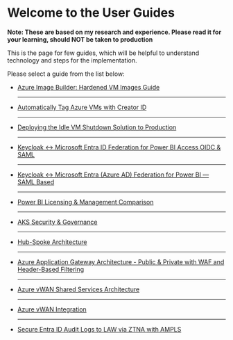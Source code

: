 # Welcome to the User Guides

**Note: These are based on my research and experience. Please read it for your learning, should NOT be taken to production**

This is the page for few guides, which will be helpful to understand technology and steps for the implementation.

Please select a guide from the list below:

* [Azure Image Builder: Hardened VM Images Guide](./azure_image_builder_guide.md)
  
  ---
    
* [Automatically Tag Azure VMs with Creator ID](./Azure_VM_Auto_Tagging.md)

  ---
  
* [Deploying the Idle VM Shutdown Solution to Production](./AZure_Idle_VM_Shutdown__Automation.md)

  ---
  
* [Keycloak ↔ Microsoft Entra ID Federation for Power BI Access OIDC & SAML](./keycloak-entra-PBI-fed-guide.md)

  ---
  
* [Keycloak ↔ Microsoft Entra (Azure AD) Federation for Power BI — SAML Based](./keycloak_SAML_fed_guide.md)

  ---
  
* [Power BI Licensing & Management Comparison](./PBI-Keycloack-licensing.md)

  ---
    
* [AKS Security & Governance](./aks-vulnerability-management.md)

  ---
  
* [Hub-Spoke Architecture](./Hub-Spoke-transit-gateway.md)

  ---

* [Azure Application Gateway Architecture - Public & Private with WAF and Header-Based Filtering](./app_gw_architecture.md)

  ---

* [Azure vWAN Shared Services Architecture](./Azure-vWAN-Shared-Services.md)
 
  ---

* [Azure vWAN Integration](./Azure_vWAN_Integration.md)

  ---

* [Secure Entra ID Audit Logs to LAW via ZTNA with AMPLS](./AMPLS-LAW-ZTNA.md)
  
  
